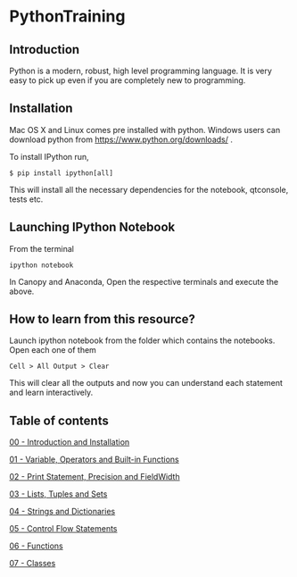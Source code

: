 
# PythonTraining
## Introduction

Python is a modern, robust, high level programming language. It is very easy to pick up even if you are completely new to programming.

## Installation

Mac OS X and Linux comes pre installed with python. Windows users can download python from https://www.python.org/downloads/ .

To install IPython run,

    $ pip install ipython[all]
    
This will install all the necessary dependencies for the notebook, qtconsole, tests etc.

## Launching IPython Notebook

From the terminal

    ipython notebook

In Canopy and Anaconda, Open the respective terminals and execute the above.

## How to learn from this resource?

Launch ipython notebook from the folder which contains the notebooks. Open each one of them

    Cell > All Output > Clear
    
This will clear all the outputs and now you can understand each statement and learn interactively.

## Table of contents


[00 - Introduction and Installation](http://nbviewer.ipython.org/github/rajathkumarmp/Python-Lectures/blob/master/00.ipynb)


[01 - Variable, Operators and Built-in Functions](http://nbviewer.ipython.org/github/rajathkumarmp/Python-Lectures/blob/master/01.ipynb)


[02 - Print Statement, Precision and FieldWidth](http://nbviewer.ipython.org/github/rajathkumarmp/Python-Lectures/blob/master/02.ipynb)


[03 - Lists, Tuples and Sets](http://nbviewer.ipython.org/github/rajathkumarmp/Python-Lectures/blob/master/03.ipynb)


[04 - Strings and Dictionaries](http://nbviewer.ipython.org/github/rajathkumarmp/Python-Lectures/blob/master/04.ipynb)


[05 - Control Flow Statements](http://nbviewer.ipython.org/github/rajathkumarmp/Python-Lectures/blob/master/05.ipynb)


[06 - Functions](http://nbviewer.ipython.org/github/rajathkumarmp/Python-Lectures/blob/master/06.ipynb)


[07 - Classes](http://nbviewer.ipython.org/github/rajathkumarmp/Python-Lectures/blob/master/07.ipynb)

